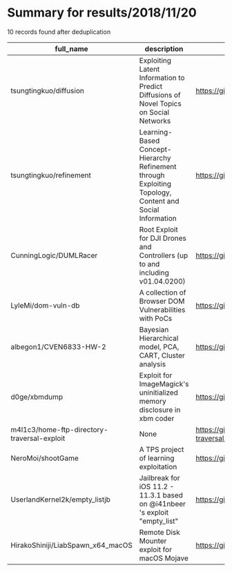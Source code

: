 
# Summary for results/2018/11/20
    
10 records found after deduplication

| full_name | description | html_url | matched_list | matched_count | pushed_at | size | stargazers_count | language | forks_count |
|---------------------------------------------|---------------------------------------------------------------------------------------------------------|----------------------------------------------------------------|----------------------------------|-----------------|---------------------------|--------|--------------------|------------|---------------|
| tsungtingkuo/diffusion | Exploiting Latent Information to Predict Diffusions of Novel Topics on Social Networks | https://github.com/tsungtingkuo/diffusion | ['exploit'] | 1 | 2018-11-20 00:45:35+00:00 | 11276 | 2 | Java | 1 |
| tsungtingkuo/refinement | Learning-Based Concept-Hierarchy Refinement through Exploiting Topology, Content and Social Information | https://github.com/tsungtingkuo/refinement | ['exploit'] | 1 | 2018-11-20 00:48:15+00:00 | 77 | 4 | Java | 0 |
| CunningLogic/DUMLRacer | Root Exploit for DJI Drones and Controllers (up to and including v01.04.0200) | https://github.com/CunningLogic/DUMLRacer | ['exploit'] | 1 | 2018-11-20 13:48:48+00:00 | 1681 | 104 | Java | 35 |
| LyleMi/dom-vuln-db | A collection of Browser DOM Vulnerabilities with PoCs | https://github.com/LyleMi/dom-vuln-db | ['cve poc', 'vulnerability poc'] | 2 | 2018-11-20 04:01:23+00:00 | 22 | 38 | nan | 15 |
| albegon1/CVEN6833-HW-2 | Bayesian Hierarchical model, PCA, CART, Cluster analysis | https://github.com/albegon1/CVEN6833-HW-2 | ['cve-2'] | 1 | 2018-11-20 20:07:07+00:00 | 75354 | 0 | HTML | 0 |
| d0ge/xbmdump | Exploit for ImageMagick's uninitialized memory disclosure in xbm coder | https://github.com/d0ge/xbmdump | ['exploit'] | 1 | 2018-11-20 18:03:26+00:00 | 7 | 2 | Python | 0 |
| m4l1c3/home-ftp-directory-traversal-exploit | None | https://github.com/m4l1c3/home-ftp-directory-traversal-exploit | ['exploit'] | 1 | 2018-11-20 18:20:17+00:00 | 3 | 1 | Python | 0 |
| NeroMoi/shootGame | A TPS project of learning exploitation | https://github.com/NeroMoi/shootGame | ['exploit'] | 1 | 2018-11-20 08:02:14+00:00 | 247894 | 0 | C# | 0 |
| UserlandKernel2k/empty_listjb | Jailbreak for iOS 11.2 - 11.3.1 based on @i41nbeer 's exploit "empty_list" | https://github.com/UserlandKernel2k/empty_listjb | ['exploit'] | 1 | 2018-11-20 10:08:52+00:00 | 0 | 0 | | 0 |
| HirakoShiniji/LiabSpawn_x64_macOS | Remote Disk Mounter exploit for macOS Mojave | https://github.com/HirakoShiniji/LiabSpawn_x64_macOS | ['exploit'] | 1 | 2018-11-20 12:45:33+00:00 | 24 | 0 | PHP | 0 |
